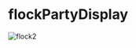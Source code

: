 # flockPartyDisplay

![flock2](https://user-images.githubusercontent.com/25110110/153517962-e76cb51c-7fdb-4e15-9fb9-8b490affef68.JPG)
